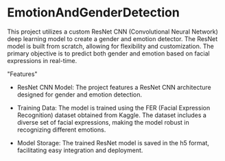 # EmotionAndGenderDetection

This project utilizes a custom ResNet CNN (Convolutional Neural Network) deep learning model to create a gender and emotion detector. The ResNet model is built from scratch, allowing for flexibility and customization. The primary objective is to predict both gender and emotion based on facial expressions in real-time.

"Features"
* ResNet CNN Model: The project features a ResNet CNN architecture designed for gender and emotion detection.

* Training Data: The model is trained using the FER (Facial Expression Recognition) dataset obtained from Kaggle. The dataset includes a diverse set of facial expressions, making the model robust in recognizing different emotions.

* Model Storage: The trained ResNet model is saved in the h5 format, facilitating easy integration and deployment.
